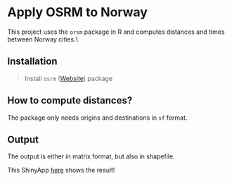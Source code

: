 # Apply OSRM to Norway

This project uses the `orsm` package in R and computes distances and times between Norway cities.\

## Installation

> Install `osrm` ([Website]("https://project-osrm.org)) package

## How to compute distances?

The package only needs origins and destinations in `sf` format.

## Output

The output is either in matrix format, but also in shapefile.

This ShinyApp [here](https://dz683z-mateo.shinyapps.io/osrm_norway) shows the result!